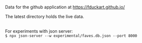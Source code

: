 Data for the github application at https://fduckart.github.io/

The latest directory holds the live data.<br/><br/>

For experiments with json server:<br/>
`$ npx json-server --w experimental/faves.db.json --port 8000`<br/>

